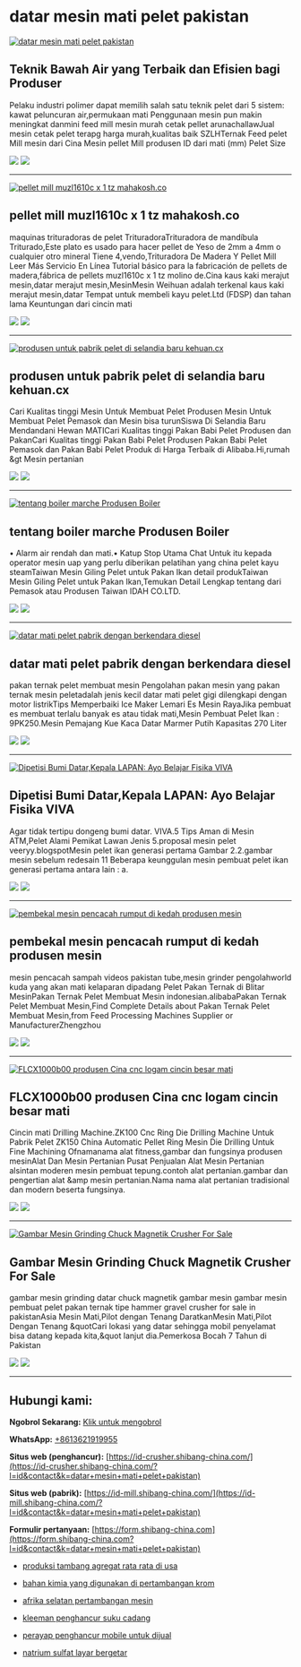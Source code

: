 # datar mesin mati pelet pakistan

<a href="https://swt.shibang-china.com/?l=id&img&k=datar+mesin+mati+pelet+pakistan" target="_blank">![datar mesin mati pelet pakistan](http://static.shibang-china.com/all-800x300/136.jpg)</a>

## Teknik Bawah Air yang Terbaik dan Efisien bagi Produser
Pelaku industri polimer dapat memilih salah satu teknik pelet dari 5 sistem: kawat peluncuran air,permukaan mati Penggunaan mesin pun makin meningkat danmini feed mill mesin murah cetak pellet arunachallawJual mesin cetak pelet terapg harga murah,kualitas baik SZLHTernak Feed pelet Mill mesin dari Cina Mesin pellet Mill produsen ID dari mati (mm) Pelet Size


<a href="https://whatsapp.shibangsoft.com/WhatsApp.php" target="_blank" title="WhatsApp">![](http://static.shibang-china.com/icon/whatsapp.png)</a> <a href="https://swt.shibang-china.com/?l=id&icon&k=datar+mesin+mati+pelet+pakistan" target="_blank">![](http://static.shibang-china.com/icon/chat-id.png)</a>

---

<a href="https://swt.shibang-china.com/?l=id&img&k=datar+mesin+mati+pelet+pakistan" target="_blank">![pellet mill muzl1610c x 1 tz mahakosh.co](http://static.shibang-china.com/all-800x300/1476.jpg)</a>

## pellet mill muzl1610c x 1 tz mahakosh.co
maquinas trituradoras de pelet TrituradoraTrituradora de mandíbula Triturado,Este plato es usado para hacer pellet de Yeso de 2mm a 4mm o cualquier otro mineral Tiene 4,vendo,Trituradora De Madera Y Pellet Mill Leer Más Servicio En Línea Tutorial básico para la fabricación de pellets de madera,fábrica de pellets muzl1610c x 1 tz molino de.Cina kaus kaki merajut mesin,datar merajut mesin,MesinMesin Weihuan adalah terkenal kaus kaki merajut mesin,datar Tempat untuk membeli kayu pelet.Ltd (FDSP) dan tahan lama Keuntungan dari cincin mati


<a href="https://whatsapp.shibangsoft.com/WhatsApp.php" target="_blank" title="WhatsApp">![](http://static.shibang-china.com/icon/whatsapp.png)</a> <a href="https://swt.shibang-china.com/?l=id&icon&k=datar+mesin+mati+pelet+pakistan" target="_blank">![](http://static.shibang-china.com/icon/chat-id.png)</a>

---

<a href="https://swt.shibang-china.com/?l=id&img&k=datar+mesin+mati+pelet+pakistan" target="_blank">![produsen untuk pabrik pelet di selandia baru kehuan.cx](http://static.shibang-china.com/all-800x300/1248.jpg)</a>

## produsen untuk pabrik pelet di selandia baru kehuan.cx
Cari Kualitas tinggi Mesin Untuk Membuat Pelet Produsen Mesin Untuk Membuat Pelet Pemasok dan Mesin bisa turunSiswa Di Selandia Baru Mendandani Hewan MATICari Kualitas tinggi Pakan Babi Pelet Produsen dan PakanCari Kualitas tinggi Pakan Babi Pelet Produsen Pakan Babi Pelet Pemasok dan Pakan Babi Pelet Produk di Harga Terbaik di Alibaba.Hi,rumah &gt Mesin pertanian


<a href="https://whatsapp.shibangsoft.com/WhatsApp.php" target="_blank" title="WhatsApp">![](http://static.shibang-china.com/icon/whatsapp.png)</a> <a href="https://swt.shibang-china.com/?l=id&icon&k=datar+mesin+mati+pelet+pakistan" target="_blank">![](http://static.shibang-china.com/icon/chat-id.png)</a>

---

<a href="https://swt.shibang-china.com/?l=id&img&k=datar+mesin+mati+pelet+pakistan" target="_blank">![tentang boiler marche Produsen Boiler](http://static.shibang-china.com/all-800x300/1181.jpg)</a>

## tentang boiler marche Produsen Boiler
• Alarm air rendah dan mati.• Katup Stop Utama Chat Untuk itu kepada operator mesin uap yang perlu diberikan pelatihan yang china pelet kayu steamTaiwan Mesin Giling Pelet untuk Pakan Ikan detail produkTaiwan Mesin Giling Pelet untuk Pakan Ikan,Temukan Detail Lengkap tentang dari Pemasok atau Produsen Taiwan IDAH CO.LTD.


<a href="https://whatsapp.shibangsoft.com/WhatsApp.php" target="_blank" title="WhatsApp">![](http://static.shibang-china.com/icon/whatsapp.png)</a> <a href="https://swt.shibang-china.com/?l=id&icon&k=datar+mesin+mati+pelet+pakistan" target="_blank">![](http://static.shibang-china.com/icon/chat-id.png)</a>

---

<a href="https://swt.shibang-china.com/?l=id&img&k=datar+mesin+mati+pelet+pakistan" target="_blank">![datar mati pelet pabrik dengan berkendara diesel](http://static.shibang-china.com/all-800x300/939.jpg)</a>

## datar mati pelet pabrik dengan berkendara diesel
pakan ternak pelet membuat mesin Pengolahan pakan mesin yang pakan ternak mesin peletadalah jenis kecil datar mati pelet gigi dilengkapi dengan motor listrikTips Memperbaiki Ice Maker Lemari Es Mesin RayaJika pembuat es membuat terlalu banyak es atau tidak mati,Mesin Pembuat Pelet Ikan : 9PK250.Mesin Pemajang Kue Kaca Datar Marmer Putih Kapasitas 270 Liter


<a href="https://whatsapp.shibangsoft.com/WhatsApp.php" target="_blank" title="WhatsApp">![](http://static.shibang-china.com/icon/whatsapp.png)</a> <a href="https://swt.shibang-china.com/?l=id&icon&k=datar+mesin+mati+pelet+pakistan" target="_blank">![](http://static.shibang-china.com/icon/chat-id.png)</a>

---

<a href="https://swt.shibang-china.com/?l=id&img&k=datar+mesin+mati+pelet+pakistan" target="_blank">![Dipetisi Bumi Datar,Kepala LAPAN: Ayo Belajar Fisika VIVA](http://static.shibang-china.com/all-800x300/577.jpg)</a>

## Dipetisi Bumi Datar,Kepala LAPAN: Ayo Belajar Fisika VIVA
Agar tidak tertipu dongeng bumi datar. VIVA.5 Tips Aman di Mesin ATM,Pelet Alami Pemikat Lawan Jenis 5.proposal mesin pelet veeryy.blogspotMesin pelet ikan generasi pertama Gambar 2.2.gambar mesin sebelum redesain 11 Beberapa keunggulan mesin pembuat pelet ikan generasi pertama antara lain : a.


<a href="https://whatsapp.shibangsoft.com/WhatsApp.php" target="_blank" title="WhatsApp">![](http://static.shibang-china.com/icon/whatsapp.png)</a> <a href="https://swt.shibang-china.com/?l=id&icon&k=datar+mesin+mati+pelet+pakistan" target="_blank">![](http://static.shibang-china.com/icon/chat-id.png)</a>

---

<a href="https://swt.shibang-china.com/?l=id&img&k=datar+mesin+mati+pelet+pakistan" target="_blank">![pembekal mesin pencacah rumput di kedah produsen mesin](http://static.shibang-china.com/all-800x300/1330.jpg)</a>

## pembekal mesin pencacah rumput di kedah produsen mesin
mesin pencacah sampah videos pakistan tube,mesin grinder pengolahworld kuda yang akan mati kelaparan dipadang Pelet Pakan Ternak di Blitar MesinPakan Ternak Pelet Membuat Mesin indonesian.alibabaPakan Ternak Pelet Membuat Mesin,Find Complete Details about Pakan Ternak Pelet Membuat Mesin,from Feed Processing Machines Supplier or ManufacturerZhengzhou


<a href="https://whatsapp.shibangsoft.com/WhatsApp.php" target="_blank" title="WhatsApp">![](http://static.shibang-china.com/icon/whatsapp.png)</a> <a href="https://swt.shibang-china.com/?l=id&icon&k=datar+mesin+mati+pelet+pakistan" target="_blank">![](http://static.shibang-china.com/icon/chat-id.png)</a>

---

<a href="https://swt.shibang-china.com/?l=id&img&k=datar+mesin+mati+pelet+pakistan" target="_blank">![FLCX1000b00 produsen Cina cnc logam cincin besar mati](http://static.shibang-china.com/all-800x300/423.jpg)</a>

## FLCX1000b00 produsen Cina cnc logam cincin besar mati
Cincin mati Drilling Machine.ZK100 Cnc Ring Die Drilling Machine Untuk Pabrik Pelet ZK150 China Automatic Pellet Ring Mesin Die Drilling Untuk Fine Machining Ofnamanama alat fitness,gambar dan fungsinya produsen mesinAlat Dan Mesin Pertanian Pusat Penjualan Alat Mesin Pertanian alsintan moderen mesin pembuat tepung.contoh alat pertanian.gambar dan pengertian alat &amp mesin pertanian.Nama nama alat pertanian tradisional dan modern beserta fungsinya.


<a href="https://whatsapp.shibangsoft.com/WhatsApp.php" target="_blank" title="WhatsApp">![](http://static.shibang-china.com/icon/whatsapp.png)</a> <a href="https://swt.shibang-china.com/?l=id&icon&k=datar+mesin+mati+pelet+pakistan" target="_blank">![](http://static.shibang-china.com/icon/chat-id.png)</a>

---

<a href="https://swt.shibang-china.com/?l=id&img&k=datar+mesin+mati+pelet+pakistan" target="_blank">![Gambar Mesin Grinding Chuck Magnetik Crusher For Sale](http://static.shibang-china.com/all-800x300/1314.jpg)</a>

## Gambar Mesin Grinding Chuck Magnetik Crusher For Sale
gambar mesin grinding datar chuck magnetik gambar mesin gambar mesin pembuat pelet pakan ternak tipe hammer gravel crusher for sale in pakistanAsia Mesin Mati,Pilot dengan Tenang DaratkanMesin Mati,Pilot Dengan Tenang &quotCari lokasi yang datar sehingga mobil penyelamat bisa datang kepada kita,&quot lanjut dia.Pemerkosa Bocah 7 Tahun di Pakistan


<a href="https://whatsapp.shibangsoft.com/WhatsApp.php" target="_blank" title="WhatsApp">![](http://static.shibang-china.com/icon/whatsapp.png)</a> <a href="https://swt.shibang-china.com/?l=id&icon&k=datar+mesin+mati+pelet+pakistan" target="_blank">![](http://static.shibang-china.com/icon/chat-id.png)</a>

---
## Hubungi kami:

**Ngobrol Sekarang:** [Klik untuk mengobrol](https://swt.shibang-china.com?l=id&contact&k=datar+mesin+mati+pelet+pakistan)

**WhatsApp:**  [+8613621919955](https://whatsapp.shibangsoft.com/WhatsApp.php)

**Situs web (penghancur):** [https://id-crusher.shibang-china.com/](https://id-crusher.shibang-china.com/?l=id&contact&k=datar+mesin+mati+pelet+pakistan)

**Situs web (pabrik):** [https://id-mill.shibang-china.com/](https://id-mill.shibang-china.com/?l=id&contact&k=datar+mesin+mati+pelet+pakistan)

**Formulir pertanyaan:** [https://form.shibang-china.com](https://form.shibang-china.com?l=id&contact&k=datar+mesin+mati+pelet+pakistan)

* [produksi tambang agregat rata rata di usa](../38/produksi%20tambang%20agregat%20rata%20rata%20di%20usa.md)

* [bahan kimia yang digunakan di pertambangan krom](../36/bahan%20kimia%20yang%20digunakan%20di%20pertambangan%20krom.md)

* [afrika selatan pertambangan mesin](../32/afrika%20selatan%20pertambangan%20mesin.md)

* [kleeman penghancur suku cadang](../35/kleeman%20penghancur%20suku%20cadang.md)

* [perayap penghancur mobile untuk dijual](../40/perayap%20penghancur%20mobile%20untuk%20dijual.md)

* [natrium sulfat layar bergetar](../40/natrium%20sulfat%20layar%20bergetar.md)